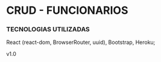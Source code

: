 # CRUD - FUNCIONARIOS

### TECNOLOGIAS UTILIZADAS

React (react-dom, BrowserRouter, uuid), Bootstrap, Heroku;

v1.0
